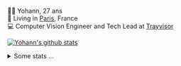 <p>
  👨🏻 <bold>Yohann</bold>, 27 ans<br/>
  💼 Living in <a href="https://www.google.com/maps?q=paris">Paris</a>, France<br/>
  💻 Computer Vision Engineer and Tech Lead at <a href="https://trayvisor.com/">Trayvisor</a><br/>
</p>

<a href="https://github.com/anuraghazra/github-readme-stats"><img align="center" src="https://github-readme-stats-go94hl40s-yohann84l.vercel.app//api?username=yohann84L&show_icons=true&include_all_commits=true" alt="Yohann's github stats" /> </a>


<details>
  <summary>Some stats ...</summary><br/>
  

<!--START_SECTION:waka-->
![Code Time](http://img.shields.io/badge/Code%20Time-1%2C128%20hrs%203%20mins-blue)

![Profile Views](http://img.shields.io/badge/Profile%20Views-0-blue)

**🐱 My GitHub Data** 

> 📦 440.8 kB Used in GitHub's Storage 
 > 
> 🏆 858 Contributions in the Year 2024
 > 
> 🚫 Not Opted to Hire
 > 
> 📜 26 Public Repositories 
 > 
> 🔑 21 Private Repositories 
 > 
**I'm an Early 🐤** 

```text
🌞 Morning                16657 commits       ████████░░░░░░░░░░░░░░░░░   30.92 % 
🌆 Daytime                30638 commits       ██████████████░░░░░░░░░░░   56.88 % 
🌃 Evening                6440 commits        ███░░░░░░░░░░░░░░░░░░░░░░   11.96 % 
🌙 Night                  133 commits         ░░░░░░░░░░░░░░░░░░░░░░░░░   00.25 % 
```
📅 **I'm Most Productive on Wednesday** 

```text
Monday                   10046 commits       █████░░░░░░░░░░░░░░░░░░░░   18.65 % 
Tuesday                  9991 commits        █████░░░░░░░░░░░░░░░░░░░░   18.55 % 
Wednesday                11692 commits       █████░░░░░░░░░░░░░░░░░░░░   21.70 % 
Thursday                 10747 commits       █████░░░░░░░░░░░░░░░░░░░░   19.95 % 
Friday                   10357 commits       █████░░░░░░░░░░░░░░░░░░░░   19.23 % 
Saturday                 351 commits         ░░░░░░░░░░░░░░░░░░░░░░░░░   00.65 % 
Sunday                   684 commits         ░░░░░░░░░░░░░░░░░░░░░░░░░   01.27 % 
```


📊 **This Week I Spent My Time On** 

```text
🕑︎ Time Zone: Europe/Paris

💬 Programming Languages: 
No Activity Tracked This Week

🔥 Editors: 
No Activity Tracked This Week

💻 Operating System: 
No Activity Tracked This Week
```

**I Mostly Code in Python** 

```text
Python                   26 repos            ██████████████░░░░░░░░░░░   55.32 % 
Jupyter Notebook         4 repos             ██░░░░░░░░░░░░░░░░░░░░░░░   08.51 % 
JavaScript               3 repos             ██░░░░░░░░░░░░░░░░░░░░░░░   06.38 % 
HTML                     2 repos             █░░░░░░░░░░░░░░░░░░░░░░░░   04.26 % 
Shell                    1 repo              █░░░░░░░░░░░░░░░░░░░░░░░░   02.13 % 
```




 Last Updated on 23/07/2024 00:33:48 UTC
<!--END_SECTION:waka-->
